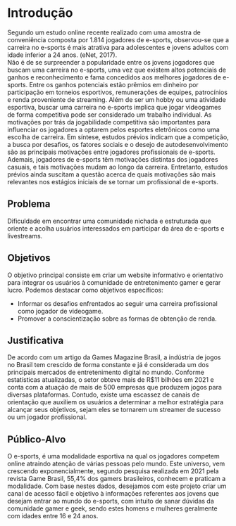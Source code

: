 # Introdução

Segundo um estudo online recente realizado com uma amostra de conveniência composta por 1.814 jogadores de e-sports, observou-se que a carreira no e-sports é mais atrativa para adolescentes e jovens adultos com idade inferior a 24 anos. (eNet, 2017).  
Não é de se surpreender a popularidade entre os jovens jogadores que buscam uma carreira no e-sports, uma vez que existem altos potenciais de ganhos e reconhecimento e fama concedidos aos melhores jogadores de e-sports. Entre os ganhos potenciais estão prêmios em dinheiro por participação em torneios esportivos, remunerações de equipes, patrocínios e renda proveniente de streaming. 
Além de ser um hobby ou uma atividade esportiva, buscar uma carreira no e-sports implica que jogar videogames de forma competitiva pode ser considerado um trabalho individual. As motivações por trás da jogabilidade competitiva são importantes para influenciar os jogadores a optarem pelos esportes eletrônicos como uma escolha de carreira. 
Em síntese, estudos prévios indicam que a competição, a busca por desafios, os fatores sociais e o desejo de autodesenvolvimento são as principais motivações entre jogadores profissionais de e-sports. Ademais, jogadores de e-sports têm motivações distintas dos jogadores casuais, e tais motivações mudam ao longo da carreira. Entretanto, estudos prévios ainda suscitam a questão acerca de quais motivações são mais relevantes nos estágios iniciais de se tornar um profissional de e-sports. 

## Problema

Dificuldade em encontrar uma comunidade nichada e estruturada que oriente e acolha usuários interessados em participar da área de e-sports e livestreams.  

## Objetivos

O objetivo principal consiste em criar um website informativo e orientativo para integrar os usuários à comunidade de entretenimento gamer e gerar lucro. 
Podemos destacar como objetivos específicos: 

- Informar os desafios enfrentados ao seguir uma carreira profissional como jogador de videogame. 
- Promover a conscientização sobre as formas de obtenção de renda. 

## Justificativa

De acordo com um artigo da Games Magazine Brasil, a indústria de jogos no Brasil tem crescido de forma constante e já é considerada um dos principais mercados de entretenimento digital no mundo. Conforme estatísticas atualizadas, o setor obteve mais de R$11 bilhões em 2021 e conta com a atuação de mais de 500 empresas que produzem jogos para diversas plataformas. 
Contudo, existe uma escassez de canais de orientação que auxiliem os usuários a determinar a melhor estratégia para alcançar seus objetivos, sejam eles se tornarem um streamer de sucesso ou um jogador profissional. 

## Público-Alvo

O e-sports, é uma modalidade esportiva na qual os jogadores competem online atraindo atenção de várias pessoas pelo mundo. Este universo, vem crescendo exponencialmente, segundo pesquisa realizada em 2021 pela revista Game Brasil, 55,4% dos gamers brasileiros, conhecem e praticam a modalidade. 
Com base nestes dados, desejamos com este projeto criar um canal de acesso fácil e objetivo à informações referentes aos jovens que desejam entrar ao mundo do e-sports, com intuito de sanar dúvidas da comunidade gamer e geek, sendo estes homens e mulheres geralmente com idades entre 16 e 24 anos.

